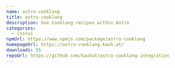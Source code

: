 ```yaml
---
name: astro-cooklang
title: astro-cooklang
description: Use Cooklang recipes within Astro
categories:
  - css+ui
npmUrl: https://www.npmjs.com/package/astro-cooklang
homepageUrl: https://astro-cooklang.kauh.at/
downloads: 55
repoUrl: https://github.com/kauhat/astro-cooklang-integration
---
```

